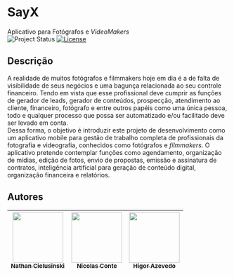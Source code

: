 # SayX
Aplicativo para Fotógrafos e *VideoMakers* <br>
  <img alt="Project Status" src="https://img.shields.io/badge/Status-Cancelado-red">
  <a href='https://github.com/MrNicolass/SayX/blob/main/LICENSE'><img alt="License" src="https://img.shields.io/badge/License-MIT-green?"></a>

## Descrição
  A realidade de muitos fotógrafos e filmmakers hoje em dia é a de falta de visibilidade de seus negócios e uma bagunça relacionada ao seu controle financeiro. Tendo em vista que esse profissional deve cumprir as funções de gerador de leads, gerador de conteúdos, prospecção, atendimento ao cliente, financeiro, fotógrafo e entre outros papéis como uma única pessoa, todo e qualquer processo que possa ser automatizado e/ou facilitado deve ser levado em conta.<br>
  Dessa forma, o objetivo é introduzir este projeto de desenvolvimento como um aplicativo mobile para gestão de trabalho completa de profissionais da fotografia e videografia, conhecidos como fotógrafos e *filmmakers*. O aplicativo pretende contemplar funções como agendamento, organização de mídias, edição de fotos, envio de propostas, emissão e assinatura de contratos, inteligência artificial para geração de conteúdo digital, organização financeira e relatórios.

## Autores
| [<img loading="lazy" src="https://avatars.githubusercontent.com/u/141975272?v=4" width=115><br><sub>Nathan Cielusinski</sub>](https://github.com/AoiteFoca) |  [<img loading="lazy" src="https://avatars.githubusercontent.com/u/80847876?v=4" width=115><br><sub>Nicolas Conte</sub>](https://github.com/MrNicolass) |  [<img loading="lazy" src="https://avatars.githubusercontent.com/u/141787745?v=4" width=115><br><sub>Higor Azevedo</sub>](https://github.com/HigorAz) |
| :---: | :---: | :---: |
